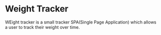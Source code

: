 # Weight Tracker

WEight tracker is a small tracker SPA(Single Page Application) which allows a user to track their weight over time.
